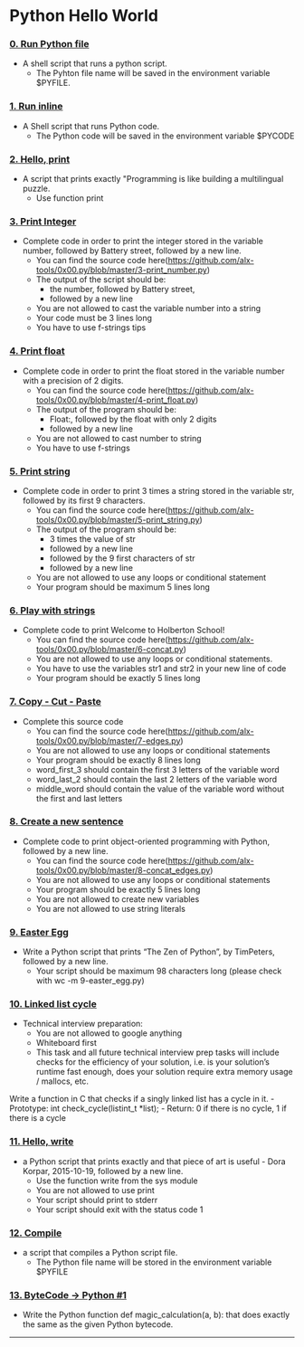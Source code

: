 # Python Hello World

### [0. Run Python file](./0-run)
* A shell script that runs a python script.
	- The Pyhton file name will be saved in the environment variable $PYFILE.

### [1. Run inline](./1-run_inline)
* A Shell script that runs Python code.
	- The Python code will be saved in the environment variable $PYCODE

### [2. Hello, print](./2-print.py)
* A script that prints exactly "Programming is like building a multilingual puzzle.
	- Use function print

### [3. Print Integer](./3-print_number.py)
* Complete code in order to print the integer stored in the variable number, followed by Battery street, followed by a new line.
	- You can find the source code here(https://github.com/alx-tools/0x00.py/blob/master/3-print_number.py)
	- The output of the script should be:
		- the number, followed by Battery street,
		- followed by a new line
	- You are not allowed to cast the variable number into a string
	- Your code must be 3 lines long
	- You have to use f-strings tips

### [4. Print float](./4-print_float.py)
* Complete code in order to print the float stored in the variable number with a precision of 2 digits.
	- You can find the source code here(https://github.com/alx-tools/0x00.py/blob/master/4-print_float.py)
	- The output of the program should be:
		- Float:, followed by the float with only 2 digits
		- followed by a new line
	- You are not allowed to cast number to string
	- You have to use f-strings

### [5. Print string](./5-print_string.py)
* Complete code in order to print 3 times a string stored in the variable str, followed by its first 9 characters.
	- You can find the source code here(https://github.com/alx-tools/0x00.py/blob/master/5-print_string.py)
	- The output of the program should be:
		- 3 times the value of str
		- followed by a new line
		- followed by the 9 first characters of str
		- followed by a new line
	- You are not allowed to use any loops or conditional statement
	- Your program should be maximum 5 lines long

### [6. Play with strings](./6-concat.py)
* Complete code to print Welcome to Holberton School!
	- You can find the source code here(https://github.com/alx-tools/0x00.py/blob/master/6-concat.py)
	- You are not allowed to use any loops or conditional statements.
	- You have to use the variables str1 and str2 in your new line of code
	- Your program should be exactly 5 lines long

### [7. Copy - Cut - Paste](./7-edges.py)
* Complete this source code
	- You can find the source code here(https://github.com/alx-tools/0x00.py/blob/master/7-edges.py)
	- You are not allowed to use any loops or conditional statements
	- Your program should be exactly 8 lines long
	- word_first_3 should contain the first 3 letters of the variable word
	- word_last_2 should contain the last 2 letters of the variable word
	- middle_word should contain the value of the variable word without the first and last letters

### [8. Create a new sentence](./8-concat_edges.py)
* Complete code to print object-oriented programming with Python, followed by a new line.
	- You can find the source code here(https://github.com/alx-tools/0x00.py/blob/master/8-concat_edges.py)
	- You are not allowed to use any loops or conditional statements
	- Your program should be exactly 5 lines long
	- You are not allowed to create new variables
	- You are not allowed to use string literals

### [9. Easter Egg](./9-easter_egg.py)
* Write a Python script that prints “The Zen of Python”, by TimPeters, followed by a new line.
	- Your script should be maximum 98 characters long (please check with wc -m 9-easter_egg.py)

### [10. Linked list cycle](./10-check_cycle.c)
* Technical interview preparation:
	- You are not allowed to google anything
	- Whiteboard first
	- This task and all future technical interview prep tasks will include checks for the efficiency of your solution, i.e. is your solution’s runtime fast enough, does your solution require extra memory usage / mallocs, etc.
	
Write a function in C that checks if a singly linked list has a cycle in it.
	- Prototype: int check_cycle(listint_t *list);
	- Return: 0 if there is no cycle, 1 if there is a cycle

### [11. Hello, write](./100-write.py)
* a Python script that prints exactly and that piece of art is useful - Dora Korpar, 2015-10-19, followed by a new line.
	- Use the function write from the sys module
	- You are not allowed to use print
	- Your script should print to stderr
	- Your script should exit with the status code 1

### [12. Compile](./101-compile.py)
* a script that compiles a Python script file.
	- The Python file name will be stored in the environment variable $PYFILE

### [13. ByteCode -> Python #1](./102-magic_calculation.py)
* Write the Python function def magic_calculation(a, b): that does exactly the same as the given Python bytecode.

---
